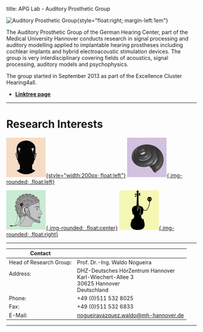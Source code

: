 title: APG Lab - Auditory Prosthetic Group


![Auditory Prosthetic Group](nogueira/APG_Group_HNO.png){style="float:right; margin-left:1em"}

The Auditory Prosthetic Group of the German Hearing Center, part of the Medical University Hannover conducts research in signal processing and auditory modelling applied to implantable hearing prostheses including cochlear implants and hybrid electroacoustic stimulation devices. The group is very interdisciplinary covering fields of acoustics, signal processing, auditory models and psychophysics.

The group started in September 2013 as part of the Excellence Cluster Hearing4all.

- **[Linktree page](https://linktr.ee/auditoryprostheticgroup)**

---


# Research Interests
<!--- [Our reseach projects](nogueira/projects.md) --->


<!--- **[Signal Processing for Cochlear Implants](https://vianna.de/01_workgroups/nogueira/research/signal_processing.html)**
- **[Electric Acoustic Stimulation](https://vianna.de/01_workgroups/nogueira/research/eas.html)**
- **[Closed-Loop Cochlear Implants](https://vianna.de/01_workgroups/nogueira/research/closed-loop.html)** 
- **[Music and Cochlear Implants](https://vianna.de/01_workgroups/nogueira/research/music_and_CI.html)** --->


<!--- [![BINOM](nogueira/binom2.png){.img-rounded; .float:center}](https://vianna.de/01_workgroups/nogueira/research/signal_processing.html "Signal Processing for Cochlear Implants")
[![EAS](nogueira/modelling.png){.img-rounded; .float:left}](https://vianna.de/01_workgroups/nogueira/research/eas.html "Electric Acoustic Stimulation")
[![EEG](nogueira/eeg.png){.img-rounded; .float:center}](https://vianna.de/01_workgroups/nogueira/research/closed-loop.html "Closed-Loop Cochlear Implants")
[![MUSIC](nogueira/music.png){.img-rounded; .float:right}](https://vianna.de/01_workgroups/nogueira/research/music_and_CI.html "Music and Cochlear Implants") --->

[![BINOM](nogueira/binom2.png){style="width:200px; float:left"}](https://vianna.de/01_workgroups/nogueira/research/signal_processing.html "Signal Processing for Cochlear Implants")
[![EAS](nogueira/modelling.png){.img-rounded; .float:left}](https://vianna.de/01_workgroups/nogueira/research/eas.html "Electric Acoustic Stimulation")

[![EEG](nogueira/eeg.png){.img-rounded; .float:center}](https://vianna.de/01_workgroups/nogueira/research/closed-loop.html "Closed-Loop Cochlear Implants")
[![MUSIC](nogueira/music.png){.img-rounded; .float:right}](https://vianna.de/01_workgroups/nogueira/research/music_and_CI.html "Music and Cochlear Implants") 

<!---![binomlogo_1](binomlogo_1.png){style="width:150px; float:right; margin-left:3em"}--->
---

| Contact                 |                            |
| ------------------------|--------------------------- |
| Head of Research Group:<br>          | Prof. Dr.-Ing. Waldo Nogueira|
| Address: <br><br><br>   | DHZ-Deutsches HörZentrum Hannover<br> Karl-Wiechert-Allee 3 <br> 30625 Hannover <br> Deutschland |
| Phone:                  | +49 (0)511 532 8025 |
| Fax:                    | +49 (0)511 532 6833 |
| E-Mail:                 |<nogueiravazquez.waldo@mh-hannover.de>|


---







